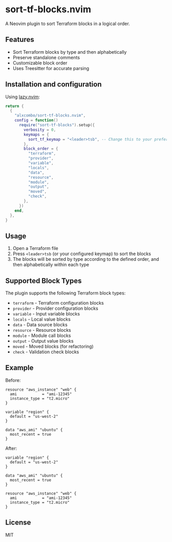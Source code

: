# sort-tf-blocks.nvim

A Neovim plugin to sort Terraform blocks in a logical order.

## Features

- Sort Terraform blocks by type and then alphabetically
- Preserve standalone comments
- Customizable block order
- Uses Treesitter for accurate parsing

## Installation and configuration

Using [lazy.nvim](https://github.com/folke/lazy.nvim):

```lua
return {
  {
    "alxcombo/sort-tf-blocks.nvim",
    config = function()
      require("sort-tf-blocks").setup({
        verbosity = 0,
        keymaps = {
          sort_tf_keymap = "<leader>tsb", -- Change this to your preferred key mapping
        },
        block_order = {
          "terraform",
          "provider",
          "variable",
          "locals",
          "data",
          "resource",
          "module",
          "output",
          "moved",
          "check",
        },
      })
    end,
  },
}
```

## Usage

1. Open a Terraform file
2. Press `<leader>tsb` (or your configured keymap) to sort the blocks
3. The blocks will be sorted by type according to the defined order, and then alphabetically within each type

## Supported Block Types

The plugin supports the following Terraform block types:

- `terraform` - Terraform configuration blocks
- `provider` - Provider configuration blocks
- `variable` - Input variable blocks
- `locals` - Local value blocks
- `data` - Data source blocks
- `resource` - Resource blocks
- `module` - Module call blocks
- `output` - Output value blocks
- `moved` - Moved blocks (for refactoring)
- `check` - Validation check blocks

## Example

Before:

```hcl
resource "aws_instance" "web" {
  ami           = "ami-12345"
  instance_type = "t2.micro"
}

variable "region" {
  default = "us-west-2"
}

data "aws_ami" "ubuntu" {
  most_recent = true
}
```

After:

```hcl
variable "region" {
  default = "us-west-2"
}

data "aws_ami" "ubuntu" {
  most_recent = true
}

resource "aws_instance" "web" {
  ami           = "ami-12345"
  instance_type = "t2.micro"
}
```

## License

MIT
